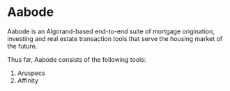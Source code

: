 # Aabode
Aabode is an Algorand-based end-to-end suite of mortgage origination, investing and real estate transaction tools that serve the housing market of the future.

Thus far, Aabode consists of the following tools:
1. Aruspecs 
2. Affinity


